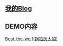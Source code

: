 ## [我的Blog](https://blog.onemue.cn/)

## DEMO内容
[Beat-the-wolf(锅拍灰太狼)](https://onemue.github.io/jQueryDemo/Beat-the-wolf/)
